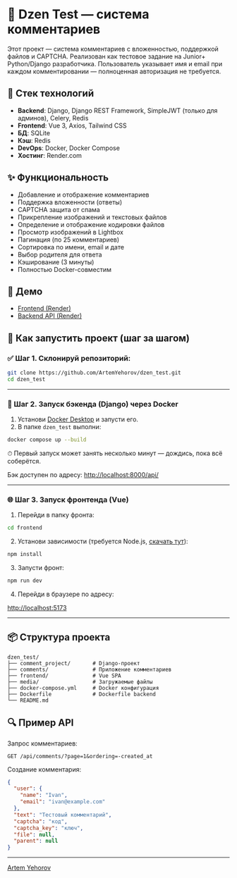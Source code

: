 # 💬 Dzen Test — система комментариев

Этот проект — система комментариев с вложенностью, поддержкой файлов и CAPTCHA. Реализован как тестовое задание на Junior+ Python/Django разработчика. Пользователь указывает имя и email при каждом комментировании — полноценная авторизация не требуется.

## 🔧 Стек технологий

- **Backend**: Django, Django REST Framework, SimpleJWT (только для админов), Celery, Redis
- **Frontend**: Vue 3, Axios, Tailwind CSS
- **БД**: SQLite 
- **Кэш**: Redis
- **DevOps**: Docker, Docker Compose
- **Хостинг**: Render.com

## ✨ Функциональность

- Добавление и отображение комментариев
- Поддержка вложенности (ответы)
- CAPTCHA защита от спама
- Прикрепление изображений и текстовых файлов
- Определение и отображение кодировки файлов
- Просмотр изображений в Lightbox
- Пагинация (по 25 комментариев)
- Сортировка по имени, email и дате
- Выбор родителя для ответа
- Кэширование (3 минуты)
- Полностью Docker-совместим

## 🔗 Демо

- [Frontend (Render)](https://dzen-test-frontend.onrender.com)
- [Backend API (Render)](https://dzen-test-fjvl.onrender.com/api/)

## 🚀 Как запустить проект (шаг за шагом)

### ✅ Шаг 1. Склонируй репозиторий:

```bash
git clone https://github.com/ArtemYehorov/dzen_test.git
cd dzen_test
```

---

### 🐳 Шаг 2. Запуск бэкенда (Django) через Docker

1. Установи [Docker Desktop](https://www.docker.com/products/docker-desktop/) и запусти его.
2. В папке `dzen_test` выполни:

```bash
docker compose up --build
```

⏱ Первый запуск может занять несколько минут — дождись, пока всё соберётся.

Бэк доступен по адресу: [http://localhost:8000/api/](http://localhost:8000/api/)

---

### 🌐 Шаг 3. Запуск фронтенда (Vue)

1. Перейди в папку фронта:

```bash
cd frontend
```

2. Установи зависимости (требуется Node.js, [скачать тут](https://nodejs.org/)):

```bash
npm install
```

3. Запусти фронт:

```bash
npm run dev
```

4. Перейди в браузере по адресу:

[http://localhost:5173](http://localhost:5173)

---

## 📦 Структура проекта

```
dzen_test/
├── comment_project/       # Django-проект
├── comments/              # Приложение комментариев
├── frontend/              # Vue SPA
├── media/                 # Загружаемые файлы
├── docker-compose.yml     # Docker конфигурация
├── Dockerfile             # Dockerfile backend
└── README.md
```

## 🔍 Пример API

Запрос комментариев:
```http
GET /api/comments/?page=1&ordering=-created_at
```

Создание комментария:
```json
{
  "user": {
    "name": "Ivan",
    "email": "ivan@example.com"
  },
  "text": "Тестовый комментарий",
  "captcha": "код",
  "captcha_key": "ключ",
  "file": null,
  "parent": null
}
```


---
[Artem Yehorov](https://github.com/ArtemYehorov)